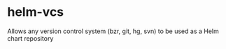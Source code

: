 # helm-vcs
Allows any version control system (bzr, git, hg, svn) to be used as a Helm chart repository
